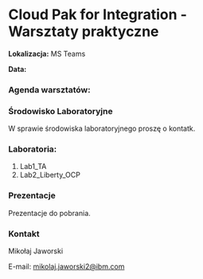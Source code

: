 # Cloud Pak for Integration - Warsztaty praktyczne

**Lokalizacja:** MS Teams

**Data:** 

### Agenda warsztatów:


### Środowisko Laboratoryjne

W sprawie środowiska laboratoryjnego proszę o kontatk.

### Laboratoria:

1. Lab1_TA
2. Lab2_Liberty_OCP

### Prezentacje

Prezentacje do pobrania.

### Kontakt

Mikołaj Jaworski

E-mail: mikolaj.jaworski2@ibm.com